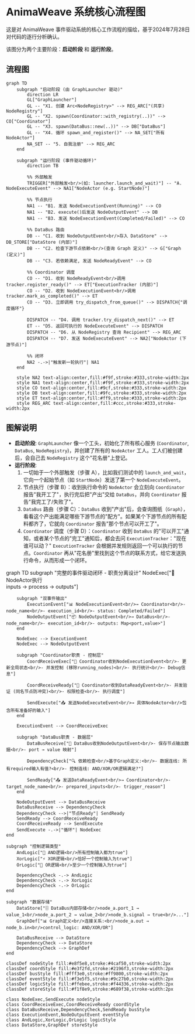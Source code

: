 # AnimaWeave 系统核心流程图

这是对 AnimaWeave 事件驱动系统的核心工作流程的描绘，基于2024年7月28日对代码的逐行分析确认。

该图分为两个主要阶段：**启动阶段** 和 **运行阶段**。

## 流程图

```mermaid
graph TD
    subgraph "启动阶段 (由 GraphLauncher 驱动)"
        direction LR
        GL["GraphLauncher"]
        GL -- "X1. 创建 Arc<NodeRegistry>" --> REG_ARC["(共享) NodeRegistry"]
        GL -- "X2. spawn(Coordinator::with_registry(..))" --> CO["Coordinator"]
        GL -- "X3. spawn(DataBus::new(..))" --> DB["DataBus"]
        GL -- "X4. 循环 spawn_and_register()" --> NA_SET["所有 NodeActor"]
        NA_SET -- "5. 自我注册" --> REG_ARC
    end

    subgraph "运行阶段 (事件驱动循环)"
        direction TB

        %% 外部触发
        TRIGGER["外部触发<br/>(如: launcher.launch_and_wait)"] -- "A. NodeExecuteEvent" --> NA1["NodeActor (e.g. StartNode)"]

        %% 节点执行
        NA1 -- "B1. 发送 NodeExecutionEvent(Running)" --> CO
        NA1 -- "B2. execute()后发送 NodeOutputEvent" --> DB
        NA1 -- "B3. 发送 NodeExecutionEvent(Completed/Failed)" --> CO

        %% DataBus 路由
        DB -- "C1. 收到 NodeOutputEvent<br/>存入 DataStore" --> DB_STORE["DataStore (内部)"]
        DB -- "C2. 检查下游节点依赖<br/>(查询 Graph 定义)" --> G["Graph (定义)"]
        DB -- "C3. 若依赖满足, 发送 NodeReadyEvent" --> CO

        %% Coordinator 调度
        CO -- "D1. 收到 NodeReadyEvent<br/>调用 tracker.register_ready()" --> ET["ExecutionTracker (内部)"]
        CO -- "D2. 收到 NodeExecutionEvent<br/>调用 tracker.mark_as_completed()" --> ET
        CO -- "D3. 立即调用 try_dispatch_from_queue()" --> DISPATCH{"调度循环"}

        DISPATCH -- "D4. 调用 tracker.try_dispatch_next()" --> ET
        ET -- "D5. 返回可执行的 NodeExecuteEvent" --> DISPATCH
        DISPATCH -- "D6. 从 NodeRegistry 查询 Recipient" --> REG_ARC
        DISPATCH -- "D7. 发送 NodeExecuteEvent" --> NA2["NodeActor (下游节点)"]

        %% 闭环
        NA2 -.->|"触发新一轮执行"| NA1
    end

    style NA2 text-align:center,fill:#f9f,stroke:#333,stroke-width:2px
    style NA1 text-align:center,fill:#f9f,stroke:#333,stroke-width:2px
    style CO text-align:center,fill:#9cf,stroke:#333,stroke-width:2px
    style DB text-align:center,fill:#9fc,stroke:#333,stroke-width:2px
    style ET text-align:center,fill:#ff9,stroke:#333,stroke-width:2px
    style REG_ARC text-align:center,fill:#ccc,stroke:#333,stroke-width:2px
```

## 图解说明

-   **启动阶段**: `GraphLauncher` 像一个工头，初始化了所有核心服务 (`Coordinator`, `DataBus`, `NodeRegistry`)，并创建了所有的 `NodeActor` 工人。工人们被创建后，会自己去 `NodeRegistry` 这个"花名册"上登记。
-   **运行阶段**:
    1.  一切始于一个外部触发（步骤 A），比如我们测试中的 `launch_and_wait`，它向一个起始节点（如 `StartNode`）发送了第一个 `NodeExecuteEvent`。
    2.  节点执行（步骤 B）：收到执行命令的 `NodeActor` 会立刻向 `Coordinator` 报告"我开工了"，执行完后把"产出"交给 `DataBus`，并向 `Coordinator` 报告"我完工了/失败了"。
    3.  `DataBus` 路由（步骤 C）：`DataBus` 收到"产出"后，会查询图纸（`Graph`），看看这个产出能满足哪些下游节点的"配方"。如果某个下游节点的所有配料都齐了，它就向 `Coordinator` 报告"那个节点可以开工了"。
    4.  `Coordinator` 调度（步骤 D）：`Coordinator` 收到 `DataBus` 的"可以开工"通知，或者某个节点的"完工"通知后，都会去问 `ExecutionTracker`："现在谁可以动？" `ExecutionTracker` 会根据并发规则返回一个可以执行的节点。`Coordinator` 再从"花名册"里找到这个节点的联系方式，给它发送执行命令，从而形成一个闭环。 


graph TD
    subgraph "完整的事件驱动闭环 - 职责分离设计"
        NodeExec["🔄 NodeActor执行<br/>inputs → process → outputs"]
        
        subgraph "双事件输出"
            ExecutionEvent["📊 NodeExecutionEvent<br/>→ Coordinator<br/>- node_name<br/>- execution_id<br/>- status: Completed/Failed"]
            NodeOutputEvent["📦 NodeOutputEvent<br/>→ DataBus<br/>- node_name<br/>- execution_id<br/>- outputs: Map<port,value>"]
        end
        
        NodeExec --> ExecutionEvent
        NodeExec --> NodeOutputEvent
        
        subgraph "Coordinator职责 - 控制层"
            CoordReceiveExec["🎯 Coordinator收到NodeExecutionEvent<br/>- 更新全局状态<br/>- 并发控制 (移除running_nodes)<br/>- 执行统计<br/>- Debug信息"]
            
            CoordReceiveReady["🎯 Coordinator收到DataReadyEvent<br/>- 并发验证 (同名节点防冲突)<br/>- 权限检查<br/>- 执行调度"]
            
            SendExecute["📤 发送NodeExecuteEvent<br/>→ 具体NodeActor<br/>包含所有准备好的输入"]
        end
        
        ExecutionEvent --> CoordReceiveExec
        
        subgraph "DataBus职责 - 数据层"
            DataBusReceive["🚌 DataBus收到NodeOutputEvent<br/>- 保存节点输出数据<br/>- port → value 映射"]
            
            DependencyCheck["🔍 依赖检查<br/>基于Graph定义:<br/>- 数据连线: 所有required输入有值?<br/>- 控制连线: AND/XOR/OR逻辑满足?"]
            
            SendReady["📤 发送DataReadyEvent<br/>→ Coordinator<br/>- target_node_name<br/>- prepared_inputs<br/>- trigger_reason"]
        end
        
        NodeOutputEvent --> DataBusReceive
        DataBusReceive --> DependencyCheck
        DependencyCheck -->|"节点Ready"| SendReady
        SendReady --> CoordReceiveReady
        CoordReceiveReady --> SendExecute
        SendExecute -.->|"循环"| NodeExec
    end
    
    subgraph "控制逻辑类型"
        AndLogic["🔀 AND逻辑<br/>所有控制输入都为true"]
        XorLogic["⚡ XOR逻辑<br/>恰好一个控制输入为true"]
        OrLogic["🌊 OR逻辑<br/>至少一个控制输入为true"]
        
        DependencyCheck -.-> AndLogic
        DependencyCheck -.-> XorLogic
        DependencyCheck -.-> OrLogic
    end
    
    subgraph "数据存储"
        DataStore["🗄️ DataBus内部存储<br/>node_a.port_1 → value_1<br/>node_a.port_2 → value_2<br/>node_b.signal → true<br/>..."]
        GraphDef["📊 Graph定义<br/>连接关系:<br/>node_a.out → node_b.in<br/>control_logic: AND/XOR/OR"]
        
        DataBusReceive --> DataStore
        DependencyCheck --> DataStore
        DependencyCheck --> GraphDef
    end
    
    classDef nodeStyle fill:#e8f5e8,stroke:#4caf50,stroke-width:2px
    classDef coordStyle fill:#e3f2fd,stroke:#2196f3,stroke-width:2px
    classDef busStyle fill:#fff3e0,stroke:#ff9800,stroke-width:2px
    classDef eventStyle fill:#f3e5f5,stroke:#9c27b0,stroke-width:2px
    classDef logicStyle fill:#ffebee,stroke:#f44336,stroke-width:2px
    classDef storeStyle fill:#f1f8e9,stroke:#689f38,stroke-width:2px
    
    class NodeExec,SendExecute nodeStyle
    class CoordReceiveExec,CoordReceiveReady coordStyle
    class DataBusReceive,DependencyCheck,SendReady busStyle
    class ExecutionEvent,NodeOutputEvent eventStyle
    class AndLogic,XorLogic,OrLogic logicStyle
    class DataStore,GraphDef storeStyle
